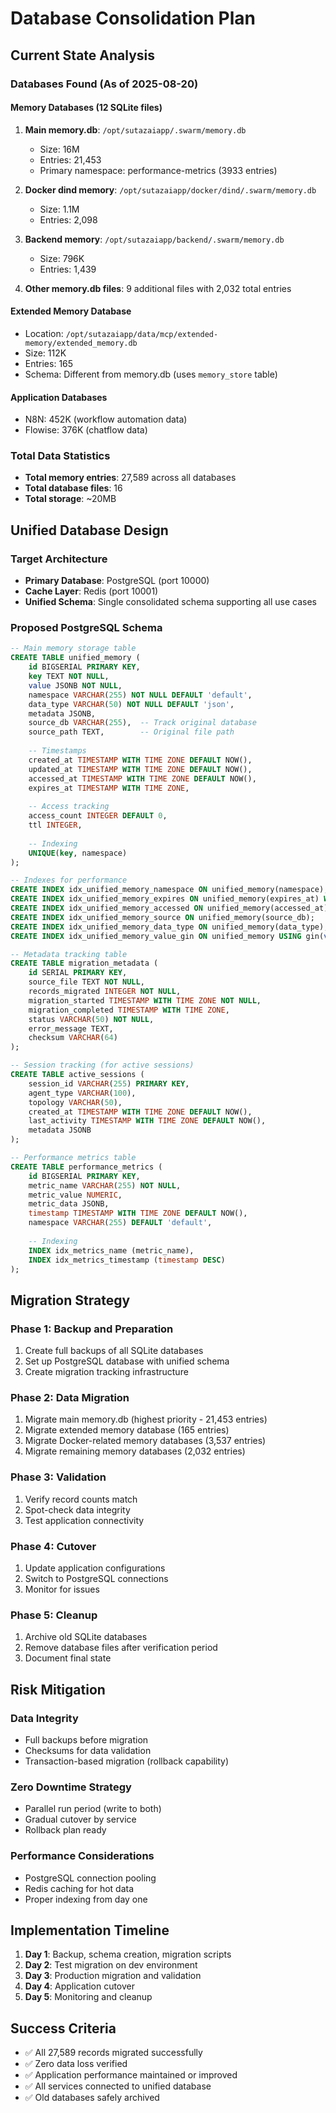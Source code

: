 # Database Consolidation Plan

## Current State Analysis

### Databases Found (As of 2025-08-20)

#### Memory Databases (12 SQLite files)
1. **Main memory.db**: `/opt/sutazaiapp/.swarm/memory.db`
   - Size: 16M
   - Entries: 21,453
   - Primary namespace: performance-metrics (3933 entries)

2. **Docker dind memory**: `/opt/sutazaiapp/docker/dind/.swarm/memory.db`
   - Size: 1.1M
   - Entries: 2,098

3. **Backend memory**: `/opt/sutazaiapp/backend/.swarm/memory.db`
   - Size: 796K
   - Entries: 1,439

4. **Other memory.db files**: 9 additional files with 2,032 total entries

#### Extended Memory Database
- Location: `/opt/sutazaiapp/data/mcp/extended-memory/extended_memory.db`
- Size: 112K
- Entries: 165
- Schema: Different from memory.db (uses `memory_store` table)

#### Application Databases
- N8N: 452K (workflow automation data)
- Flowise: 376K (chatflow data)

### Total Data Statistics
- **Total memory entries**: 27,589 across all databases
- **Total database files**: 16
- **Total storage**: ~20MB

## Unified Database Design

### Target Architecture
- **Primary Database**: PostgreSQL (port 10000)
- **Cache Layer**: Redis (port 10001)
- **Unified Schema**: Single consolidated schema supporting all use cases

### Proposed PostgreSQL Schema

```sql
-- Main memory storage table
CREATE TABLE unified_memory (
    id BIGSERIAL PRIMARY KEY,
    key TEXT NOT NULL,
    value JSONB NOT NULL,
    namespace VARCHAR(255) NOT NULL DEFAULT 'default',
    data_type VARCHAR(50) NOT NULL DEFAULT 'json',
    metadata JSONB,
    source_db VARCHAR(255),  -- Track original database
    source_path TEXT,        -- Original file path
    
    -- Timestamps
    created_at TIMESTAMP WITH TIME ZONE DEFAULT NOW(),
    updated_at TIMESTAMP WITH TIME ZONE DEFAULT NOW(),
    accessed_at TIMESTAMP WITH TIME ZONE DEFAULT NOW(),
    expires_at TIMESTAMP WITH TIME ZONE,
    
    -- Access tracking
    access_count INTEGER DEFAULT 0,
    ttl INTEGER,
    
    -- Indexing
    UNIQUE(key, namespace)
);

-- Indexes for performance
CREATE INDEX idx_unified_memory_namespace ON unified_memory(namespace);
CREATE INDEX idx_unified_memory_expires ON unified_memory(expires_at) WHERE expires_at IS NOT NULL;
CREATE INDEX idx_unified_memory_accessed ON unified_memory(accessed_at);
CREATE INDEX idx_unified_memory_source ON unified_memory(source_db);
CREATE INDEX idx_unified_memory_data_type ON unified_memory(data_type);
CREATE INDEX idx_unified_memory_value_gin ON unified_memory USING gin(value);

-- Metadata tracking table
CREATE TABLE migration_metadata (
    id SERIAL PRIMARY KEY,
    source_file TEXT NOT NULL,
    records_migrated INTEGER NOT NULL,
    migration_started TIMESTAMP WITH TIME ZONE NOT NULL,
    migration_completed TIMESTAMP WITH TIME ZONE,
    status VARCHAR(50) NOT NULL,
    error_message TEXT,
    checksum VARCHAR(64)
);

-- Session tracking (for active sessions)
CREATE TABLE active_sessions (
    session_id VARCHAR(255) PRIMARY KEY,
    agent_type VARCHAR(100),
    topology VARCHAR(50),
    created_at TIMESTAMP WITH TIME ZONE DEFAULT NOW(),
    last_activity TIMESTAMP WITH TIME ZONE DEFAULT NOW(),
    metadata JSONB
);

-- Performance metrics table
CREATE TABLE performance_metrics (
    id BIGSERIAL PRIMARY KEY,
    metric_name VARCHAR(255) NOT NULL,
    metric_value NUMERIC,
    metric_data JSONB,
    timestamp TIMESTAMP WITH TIME ZONE DEFAULT NOW(),
    namespace VARCHAR(255) DEFAULT 'default',
    
    -- Indexing
    INDEX idx_metrics_name (metric_name),
    INDEX idx_metrics_timestamp (timestamp DESC)
);
```

## Migration Strategy

### Phase 1: Backup and Preparation
1. Create full backups of all SQLite databases
2. Set up PostgreSQL database with unified schema
3. Create migration tracking infrastructure

### Phase 2: Data Migration
1. Migrate main memory.db (highest priority - 21,453 entries)
2. Migrate extended memory database (165 entries)
3. Migrate Docker-related memory databases (3,537 entries)
4. Migrate remaining memory databases (2,032 entries)

### Phase 3: Validation
1. Verify record counts match
2. Spot-check data integrity
3. Test application connectivity

### Phase 4: Cutover
1. Update application configurations
2. Switch to PostgreSQL connections
3. Monitor for issues

### Phase 5: Cleanup
1. Archive old SQLite databases
2. Remove database files after verification period
3. Document final state

## Risk Mitigation

### Data Integrity
- Full backups before migration
- Checksums for data validation
- Transaction-based migration (rollback capability)

### Zero Downtime Strategy
- Parallel run period (write to both)
- Gradual cutover by service
- Rollback plan ready

### Performance Considerations
- PostgreSQL connection pooling
- Redis caching for hot data
- Proper indexing from day one

## Implementation Timeline

1. **Day 1**: Backup, schema creation, migration scripts
2. **Day 2**: Test migration on dev environment
3. **Day 3**: Production migration and validation
4. **Day 4**: Application cutover
5. **Day 5**: Monitoring and cleanup

## Success Criteria

- ✅ All 27,589 records migrated successfully
- ✅ Zero data loss verified
- ✅ Application performance maintained or improved
- ✅ All services connected to unified database
- ✅ Old databases safely archived